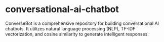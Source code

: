# conversational-ai-chatbot
ConverseBot is a comprehensive repository for building conversational AI chatbots. It utilizes natural language processing (NLP), TF-IDF vectorization, and cosine similarity to generate intelligent responses.
